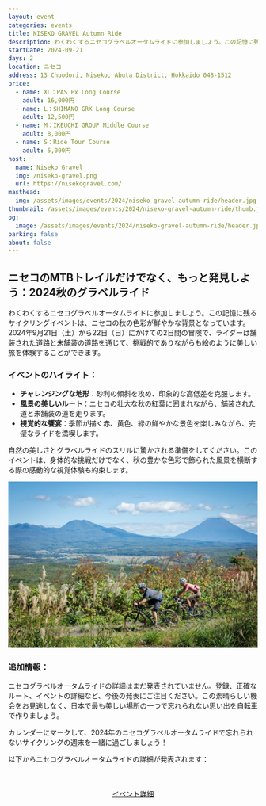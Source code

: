 ```yaml
---
layout: event
categories: events
title: NISEKO GRAVEL Autumn Ride
description: わくわくするニセコグラベルオータムライドに参加しましょう。この記憶に残るサイクリングイベントは、ニセコの秋の色彩が鮮やかな背景となっています。2024年9月21日（土）から22日（日）にかけての2日間の冒険で、ライダーは舗装された道路と未舗装の道路を通じて、挑戦的でありながらも絵のように美しい旅を体験することができます。
startDate: 2024-09-21
days: 2
location: ニセコ
address: 13 Chuodori, Niseko, Abuta District, Hokkaido 048-1512
price:
  - name: XL：PAS Ex Long Course
    adult: 16,000円
  - name: L：SHIMANO GRX Long Course
    adult: 12,500円
  - name: M：IKEUCHI GROUP Middle Course
    adult: 8,000円
  - name: S：Ride Tour Course
    adult: 5,000円
host:
  name: Niseko Gravel
  img: /niseko-gravel.png
  url: https://nisekogravel.com/
masthead:
  img: /assets/images/events/2024/niseko-gravel-autumn-ride/header.jpg
thumbnail: /assets/images/events/2024/niseko-gravel-autumn-ride/thumb.jpg
og:
  image: /assets/images/events/2024/niseko-gravel-autumn-ride/header.jpg
parking: false
about: false
---
```

## <span class="ja">ニセコの<wbr>MTBトレイルだけでなく、<wbr>もっと<wbr>発見しよう：2024秋の<wbr>グラベルライド</span>

<span class="ja">わく<wbr>わく<wbr>する<wbr>ニセコグラベルオータムライドに<wbr>参加しましょう。<wbr>この<wbr>記憶に<wbr>残る<wbr>サイクリングイベントは、<wbr>ニセコの<wbr>秋の<wbr>色彩が<wbr>鮮やかな<wbr>背景と<wbr>なっています。<wbr>2024年9月21日<wbr>（土）から<wbr>22日<wbr>（日）に<wbr>かけての<wbr>2日間の<wbr>冒険で、<wbr>ライダーは<wbr>舗装された<wbr>道路と<wbr>未舗装の<wbr>道路を<wbr>通じて、<wbr>挑戦的でありながらも<wbr>絵のように<wbr>美しい<wbr>旅を<wbr>体験する<wbr>ことができます。</span>

### イベントのハイライト：

- <span class="ja"><strong>チャレンジングな<wbr>地形</strong>：砂利の<wbr>傾斜を<wbr>攻め、<wbr>印象的な<wbr>高低差を<wbr>克服します。</span>
- <span class="ja"><strong>風景の<wbr>美しい<wbr>ルート</strong>：ニセコの<wbr>壮大な<wbr>秋の<wbr>紅葉に<wbr>囲まれながら、<wbr>舗装された<wbr>道と<wbr>未舗装の<wbr>道を<wbr>走ります。</span>
- <span class="ja"><strong>視覚的な<wbr>饗宴</strong>：季節が<wbr>描く<wbr>赤、<wbr>黄色、<wbr>緑の<wbr>鮮やかな<wbr>景色を<wbr>楽しみながら、<wbr>完璧な<wbr>ライドを<wbr>満喫します。</span>

<span class="ja">自然の<wbr>美しさと<wbr>グラベルライドの<wbr>スリルに<wbr>驚かされる<wbr>準備を<wbr>してください。<wbr>この<wbr>イベントは、<wbr>身体的な<wbr>挑戦だけでなく、<wbr>秋の<wbr>豊かな<wbr>色彩で<wbr>飾られた<wbr>風景を<wbr>横断する<wbr>際の<wbr>感動的な<wbr>視覚体験も<wbr>約束します。</span>

![](/assets/images/events/2024/niseko-gravel-autumn-ride/view.jpg)

### 追加情報：

<span class="ja">ニセコグラベルオータムライドの<wbr>詳細は<wbr>まだ<wbr>発表されていません。<wbr>登録、<wbr>正確な<wbr>ルート、<wbr>イベントの<wbr>詳細など、<wbr>今後の<wbr>発表に<wbr>ご注目ください。<wbr>この<wbr>素晴らしい<wbr>機会を<wbr>お見逃しなく、<wbr>日本で<wbr>最も<wbr>美しい<wbr>場所の<wbr>一つで<wbr>忘れられない<wbr>思い出を<wbr>自転車で<wbr>作りましょう。</span>

<span class="ja">カレンダーに<wbr>マークして、<wbr>2024年の<wbr>ニセコグラベルオータムライドで<wbr>忘れられない<wbr>サイクリングの<wbr>週末を<wbr>一緒に<wbr>過ごしましょう！</span>

<span class="ja">以下から<wbr>ニセコグラベルオータムライドの<wbr>詳細が<wbr>発表されます<wbr>：</span>

<div style="text-align:center; margin:50px 0;">
  <a class="btn btn-primary" href="https://nisekogravel.com/autumnride/" target="_blank">イベント詳細</a>
</div>
